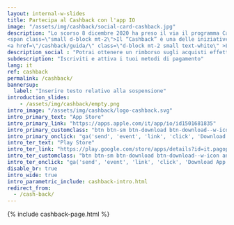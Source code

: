 ```yaml
---
layout: internal-w-slides
title: Partecipa al Cashback con l'app IO
image: "/assets/img/cashback/social-card-cashback.jpg"
description: "Lo scorso 8 dicembre 2020 ha preso il via il programma Cashback: iscriviti e attiva i tuoi metodi di pagamento per ottenere un rimborso sui tuoi acquisti effettuati con carte e app di pagamento sul territorio nazionale. Potrai concorrere anche all’assegnazione del Super Cashback.
<span class=\"small d-block mt-2\">Il “Cashback” è una delle iniziative del <a href=\"https://www.cashlessitalia.it\" class=\"font-weight-bold text-white\">Piano Italia Cashless</a> promosso dal Governo.</span>
<a href=\"/cashback/guida/\" class=\"d-block mt-2 small text-white\" >Leggi la Guida al Cashback completa</a>"
description_social : "Potrai ottenere un rimborso sugli acquisti effettuati con strumenti di pagamento elettronico"
subdescription: "Iscriviti e attiva i tuoi metodi di pagamento"
lang: it
ref: cashback
permalink: /cashback/
bannersup:
  label: "Inserire testo relativo alla sospensione"
introduction_slides:
    - /assets/img/cashback/empty.png
intro_image: "/assets/img/cashback/logo-cashback.svg"
intro_primary_text: "App Store"
intro_primary_link: "https://apps.apple.com/it/app/io/id1501681835"
intro_primary_customclass: "btn btn-sm btn-download btn-download--w-icon ios text-uppercase px-3 mr-2"
intro_primary_onclick: "ga('send', 'event', 'link', 'click', 'Download App: iOS', 1)"
intro_ter_text: "Play Store"
intro_ter_link: "https://play.google.com/store/apps/details?id=it.pagopa.io.app"
intro_ter_customclass: "btn btn-sm btn-download btn-download--w-icon android text-uppercase px-3  "
intro_ter_onclick: "ga('send', 'event', 'link', 'click', 'Download App: Android', 1)"
disable_br: true
intro_wide: true
intro_parametric_include: cashback-intro.html
redirect_from:
  - /cash-back/
---
```


{% include cashback-page.html %}
